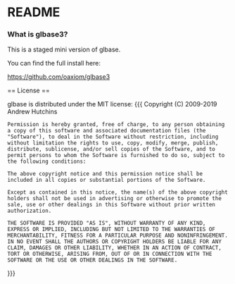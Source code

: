 # README #

### What is glbase3? ###

This is a staged mini version of glbase.

You can find the full install here:

https://github.com/oaxiom/glbase3

== License ==

glbase is distributed under the MIT license:
{{{
    Copyright (C) 2009-2019 Andrew Hutchins
    
    Permission is hereby granted, free of charge, to any person obtaining a copy of this software and associated documentation files (the "Software"), to deal in the Software without restriction, including without limitation the rights to use, copy, modify, merge, publish, distribute, sublicense, and/or sell copies of the Software, and to permit persons to whom the Software is furnished to do so, subject to the following conditions:
    
    The above copyright notice and this permission notice shall be included in all copies or substantial portions of the Software.
    
    Except as contained in this notice, the name(s) of the above copyright holders shall not be used in advertising or otherwise to promote the sale, use or other dealings in this Software without prior written authorization.
    
    THE SOFTWARE IS PROVIDED "AS IS", WITHOUT WARRANTY OF ANY KIND, EXPRESS OR IMPLIED, INCLUDING BUT NOT LIMITED TO THE WARRANTIES OF MERCHANTABILITY, FITNESS FOR A PARTICULAR PURPOSE AND NONINFRINGEMENT. IN NO EVENT SHALL THE AUTHORS OR COPYRIGHT HOLDERS BE LIABLE FOR ANY CLAIM, DAMAGES OR OTHER LIABILITY, WHETHER IN AN ACTION OF CONTRACT, TORT OR OTHERWISE, ARISING FROM, OUT OF OR IN CONNECTION WITH THE SOFTWARE OR THE USE OR OTHER DEALINGS IN THE SOFTWARE.
}}}


